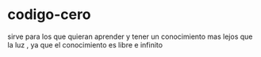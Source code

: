 # codigo-cero
sirve para los que quieran aprender y tener un conocimiento mas lejos que la luz , ya que el conocimiento es libre e infinito
